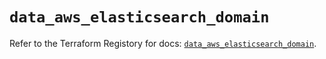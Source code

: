 # `data_aws_elasticsearch_domain`

Refer to the Terraform Registory for docs: [`data_aws_elasticsearch_domain`](https://registry.terraform.io/providers/hashicorp/aws/3.76.1/docs/data-sources/elasticsearch_domain).
